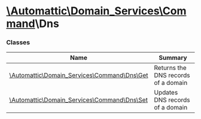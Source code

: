 # [\Automattic](../namespaces/automattic.md)[\Domain_Services](../namespaces/automattic-domain-services.md)[\Command](../namespaces/automattic-domain-services-command.md)\Dns

### Classes

| Name | Summary |
|------|---------|
| [\Automattic\Domain_Services\Command\Dns\Get](../classes/Automattic-Domain-Services-Command-Dns-Get.md) | Returns the DNS records of a domain |
| [\Automattic\Domain_Services\Command\Dns\Set](../classes/Automattic-Domain-Services-Command-Dns-Set.md) | Updates DNS records of a domain |
